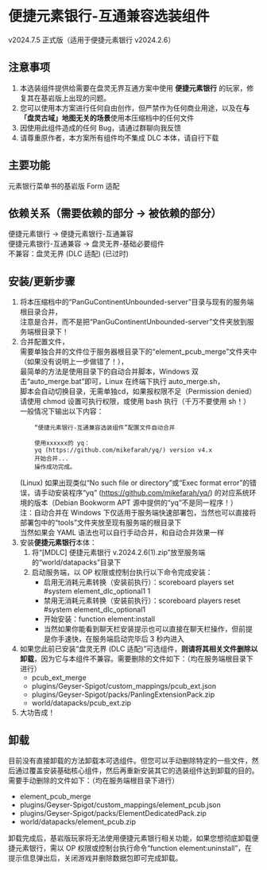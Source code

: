 # 便捷元素银行-互通兼容选装组件
v2024.7.5 正式版（适用于便捷元素银行 v2024.2.6）

## 注意事项

1. 本选装组件提供给需要在盘灵无界互通方案中使用 **便捷元素银行** 的玩家，修复其在基岩版上出现的问题。
2. 您可以使用本方案进行任何自由创作，但严禁作为任何商业用途，以及在**与「盘灵古域」地图无关的场景**使用本压缩档中的任何文件
3. 因使用此组件造成的任何 Bug，请通过群聊向我反馈
4. 请尊重原作者，本方案所有组件均不集成 DLC 本体，请自行下载

## 主要功能

元素银行菜单书的基岩版 Form 适配

## 依赖关系（需要依赖的部分 -> 被依赖的部分）

便捷元素银行 -> 便捷元素银行-互通兼容  
便捷元素银行-互通兼容 -> 盘灵无界-基础必要组件  
不兼容：盘灵无界 (DLC 适配) (已过时)  

## 安装/更新步骤

1. 将本压缩档中的“PanGuContinentUnbounded-server”目录与现有的服务端根目录合并，  
	注意是合并，而不是把“PanGuContinentUnbounded-server”文件夹放到服务端根目录下！
2. 合并配置文件，  
	需要单独合并的文件位于服务器根目录下的“element_pcub_merge”文件夹中（如果没有说明上一步做错了！），  
	最简单的方法是使用目录下的自动合并脚本，Windows 双击“auto_merge.bat”即可，Linux 在终端下执行 auto_merge.sh，  
	脚本会自动切换目录，无需单独cd，如果报权限不足（Permission denied）请使用 chmod 设置可执行权限，或使用 bash 执行（千万不要使用 sh！）  
	一般情况下输出以下内容：  
	```
		“便捷元素银行-互通兼容选装组件”配置文件自动合并

		使用xxxxxx的 yq：
		yq (https://github.com/mikefarah/yq/) version v4.x
		开始合并...
		操作成功完成。
	```
	(Linux) 如果出现类似“No such file or directory”或“Exec format error”的错误，请手动安装程序“yq” (https://github.com/mikefarah/yq/) 的对应系统环境的版本（Debian Bookworm APT 源中提供的“yq”不是同一程序！）  
	注：自动合并在 Windows 下仅适用于服务端快速部署包，当然也可以直接将部署包中的“tools”文件夹放至现有服务端的根目录下  
	当然如果会 YAML 语法也可以自行手动合并，和自动合并效果一样
3. 安装**便捷元素银行**本体：
   1. 将“[MDLC] 便捷元素银行 v.2024.2.6(1).zip”放至服务端的“world/datapacks”目录下
   2. 启动服务端，以 OP 权限或控制台执行以下命令完成安装：
      - 启用无消耗元素转换（安装前执行）：scoreboard players set #system element_dlc_optional1 1
      - 禁用无消耗元素转换（安装前执行）：scoreboard players reset #system element_dlc_optional1
      - 开始安装：function element:install
      - 当然如果你能看到聊天栏安装提示也可以直接在聊天栏操作，但前提是你手速快，在服务端启动完毕后 3 秒内进入
4. 如果您此前已安装“盘灵无界 (DLC 适配)”可选组件，**则请将其相关文件删除以卸载**，因为它与本组件不兼容。需要删除的文件如下：（均在服务端根目录下进行）
   - pcub_ext_merge
   - plugins/Geyser-Spigot/custom_mappings/pcub_ext.json
   - plugins/Geyser-Spigot/packs/PanlingExtensionPack.zip
   - world/datapacks/pcub_ext.zip
5. 大功告成！

## 卸载

目前没有直接卸载的方法卸载本可选组件。但您可以手动删除特定的一些文件，然后通过覆盖安装基础核心组件，然后再重新安装其它的选装组件达到卸载的目的。需要手动删除的文件如下：（均在服务端根目录下进行）
- element_pcub_merge
- plugins/Geyser-Spigot/custom_mappings/element_pcub.json
- plugins/Geyser-Spigot/packs/ElementDedicatedPack.zip
- world/datapacks/element_pcub.zip

卸载完成后，基岩版玩家将无法使用便捷元素银行相关功能，如果您想彻底卸载便捷元素银行，需以 OP 权限或控制台执行命令“function element:uninstall”，在提示信息弹出后，关闭游戏并删除数据包即可完成卸载。